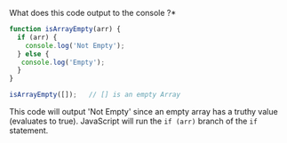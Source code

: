What does this code output to the console ?*

```JavaScript
function isArrayEmpty(arr) {
  if (arr) {
    console.log('Not Empty');
  } else {
   console.log('Empty');
  }
}

isArrayEmpty([]);   // [] is an empty Array
```

 This code will output 'Not Empty' since an empty array has a truthy value (evaluates to true).  JavaScript will run the `if (arr)` branch of the `if` statement.